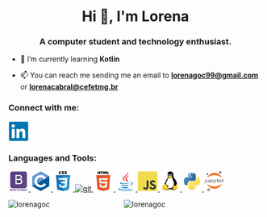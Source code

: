 <h1 align="center">Hi 👋, I'm Lorena</h1>
<h3 align="center">A computer student and technology enthusiast.</h3>

- 🌱 I’m currently learning **Kotlin**

- 📫 You can reach me sending me an email to **lorenagoc99@gmail.com** or **lorenacabral@cefetmg.br**

<h3 align="left">Connect with me:</h3>
<p align="left">
<a href="https://www.linkedin.com/in/lorena-gomes-51ba74159/" target="blank"><img align="center" src="https://raw.githubusercontent.com/devicons/devicon/master/icons/linkedin/linkedin-original.svg" alt="https://www.linkedin.com/in/lorena-gomes-51ba74159/" width="40" height="40"/></a>
</p>

<h3 align="left">Languages and Tools:</h3>
<p align="left"> <a href="https://getbootstrap.com" target="_blank"> <img src="https://raw.githubusercontent.com/devicons/devicon/master/icons/bootstrap/bootstrap-plain-wordmark.svg" alt="bootstrap" width="40" height="40"/> </a> <a href="https://www.cprogramming.com/" target="_blank"> <img src="https://raw.githubusercontent.com/devicons/devicon/master/icons/c/c-original.svg" alt="c" width="40" height="40"/> </a> <a href="https://www.w3schools.com/css/" target="_blank"> <img src="https://raw.githubusercontent.com/devicons/devicon/master/icons/css3/css3-original-wordmark.svg" alt="css3" width="40" height="40"/> </a> <a href="https://git-scm.com/" target="_blank"> <img src="https://www.vectorlogo.zone/logos/git-scm/git-scm-icon.svg" alt="git" width="40" height="40"/> </a> <a href="https://www.w3.org/html/" target="_blank"> <img src="https://raw.githubusercontent.com/devicons/devicon/master/icons/html5/html5-original-wordmark.svg" alt="html5" width="40" height="40"/> </a> <a href="https://www.java.com" target="_blank"> <img src="https://raw.githubusercontent.com/devicons/devicon/master/icons/java/java-original.svg" alt="java" width="40" height="40"/> </a> <a href="https://developer.mozilla.org/en-US/docs/Web/JavaScript" target="_blank"> <img src="https://raw.githubusercontent.com/devicons/devicon/master/icons/javascript/javascript-original.svg" alt="javascript" width="40" height="40"/> </a> <a href="https://www.linux.org/" target="_blank"> <img src="https://raw.githubusercontent.com/devicons/devicon/master/icons/linux/linux-original.svg" alt="linux" width="40" height="40"/> </a> <a href="https://www.python.org" target="_blank"> <img src="https://raw.githubusercontent.com/devicons/devicon/master/icons/python/python-original.svg" alt="python" width="40" height="40"/> </a> <a href="https://jupyter.org/" target="_blank"> <img src="https://raw.githubusercontent.com/devicons/devicon/master/icons/jupyter/jupyter-original-wordmark.svg" alt="jupyter" width="40" height="40"/> </a></p>

<div style="display:flex;">
    <img width="350" src="https://github-readme-stats.vercel.app/api/top-langs?username=lorenagoc&show_icons=true&theme=dracula&locale=en&layout=compact" alt="lorenagoc" />
    <img width="420" src="https://github-readme-stats.vercel.app/api?username=lorenagoc&show_icons=true&theme=dracula&locale=en" alt="lorenagoc" />
</div>
